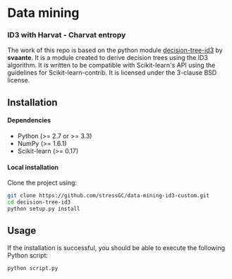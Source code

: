 # Data mining
### ID3 with Harvat - Charvat entropy

The work of this repo is based on the python module [decision-tree-id3](http://https://svaante.github.io/decision-tree-id3 "decision-tree-id3") by **svaante**. It is a module created to derive decision trees using the
ID3 algorithm. It is written to be compatible with Scikit-learn's API
using the guidelines for Scikit-learn-contrib. It is licensed under the
3-clause BSD license.

## Installation

#### Dependencies

- Python (>= 2.7 or >= 3.3)
- NumPy (>= 1.6.1)
- Scikit-learn (>= 0.17)

#### Local installation
Clone the project using:
```bash
git clone https://github.com/stressGC/data-mining-id3-custom.git
cd decision-tree-id3
python setup.py install
```

## Usage

If the installation is successful, you should be able to execute the
following Python script:

```bash
python script.py
```

